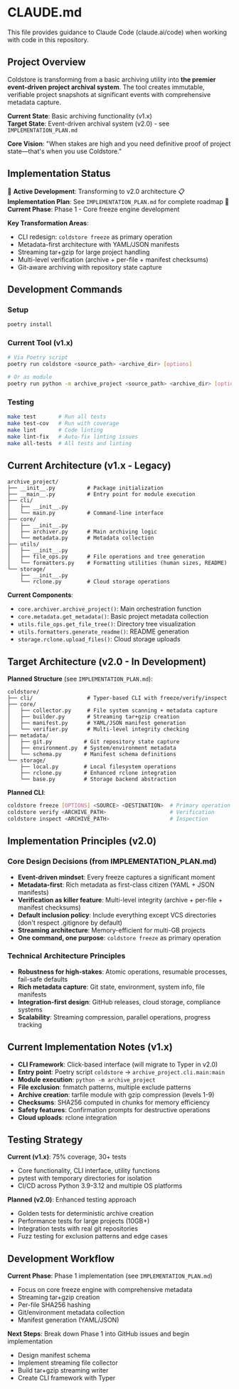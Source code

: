 # CLAUDE.md

This file provides guidance to Claude Code (claude.ai/code) when working with code in this repository.

## Project Overview

Coldstore is transforming from a basic archiving utility into **the premier event-driven project archival system**. The tool creates immutable, verifiable project snapshots at significant events with comprehensive metadata capture.

**Current State**: Basic archiving functionality (v1.x)  
**Target State**: Event-driven archival system (v2.0) - see `IMPLEMENTATION_PLAN.md`

**Core Vision**: "When stakes are high and you need definitive proof of project state—that's when you use Coldstore."

## Implementation Status

🚧 **Active Development**: Transforming to v2.0 architecture
📋 **Implementation Plan**: See `IMPLEMENTATION_PLAN.md` for complete roadmap
🎯 **Current Phase**: Phase 1 - Core freeze engine development

**Key Transformation Areas**:
- CLI redesign: `coldstore freeze` as primary operation
- Metadata-first architecture with YAML/JSON manifests
- Streaming tar+gzip for large project handling
- Multi-level verification (archive + per-file + manifest checksums)
- Git-aware archiving with repository state capture

## Development Commands

### Setup
```bash
poetry install
```

### Current Tool (v1.x)
```bash
# Via Poetry script
poetry run coldstore <source_path> <archive_dir> [options]

# Or as module
poetry run python -m archive_project <source_path> <archive_dir> [options]
```

### Testing
```bash
make test       # Run all tests
make test-cov   # Run with coverage  
make lint       # Code linting
make lint-fix   # Auto-fix linting issues
make all-tests  # All tests and linting
```

## Current Architecture (v1.x - Legacy)

```
archive_project/
├── __init__.py          # Package initialization
├── __main__.py          # Entry point for module execution
├── cli/
│   ├── __init__.py
│   └── main.py          # Command-line interface
├── core/
│   ├── __init__.py
│   ├── archiver.py      # Main archiving logic
│   └── metadata.py      # Metadata collection
├── utils/
│   ├── __init__.py
│   ├── file_ops.py      # File operations and tree generation
│   └── formatters.py    # Formatting utilities (human sizes, README)
└── storage/
    ├── __init__.py
    └── rclone.py        # Cloud storage operations
```

**Current Components**:
- `core.archiver.archive_project()`: Main orchestration function
- `core.metadata.get_metadata()`: Basic project metadata collection
- `utils.file_ops.get_file_tree()`: Directory tree visualization  
- `utils.formatters.generate_readme()`: README generation
- `storage.rclone.upload_files()`: Cloud storage uploads

## Target Architecture (v2.0 - In Development)

**Planned Structure** (see `IMPLEMENTATION_PLAN.md`):
```
coldstore/
├── cli/                 # Typer-based CLI with freeze/verify/inspect
├── core/
│   ├── collector.py     # File system scanning + metadata capture
│   ├── builder.py       # Streaming tar+gzip creation
│   ├── manifest.py      # YAML/JSON manifest generation
│   └── verifier.py      # Multi-level integrity checking
├── metadata/
│   ├── git.py          # Git repository state capture
│   ├── environment.py  # System/environment metadata
│   └── schema.py       # Manifest schema definitions
└── storage/
    ├── local.py        # Local filesystem operations
    ├── rclone.py       # Enhanced rclone integration
    └── base.py         # Storage backend abstraction
```

**Planned CLI**:
```bash
coldstore freeze [OPTIONS] <SOURCE> <DESTINATION>  # Primary operation
coldstore verify <ARCHIVE_PATH>                    # Verification
coldstore inspect <ARCHIVE_PATH>                   # Inspection
```

## Implementation Principles (v2.0)

### Core Design Decisions (from IMPLEMENTATION_PLAN.md)
- **Event-driven mindset**: Every freeze captures a significant moment
- **Metadata-first**: Rich metadata as first-class citizen (YAML + JSON manifests)  
- **Verification as killer feature**: Multi-level integrity (archive + per-file + manifest checksums)
- **Default inclusion policy**: Include everything except VCS directories (don't respect .gitignore by default)
- **Streaming architecture**: Memory-efficient for multi-GB projects
- **One command, one purpose**: `coldstore freeze` as primary operation

### Technical Architecture Principles
- **Robustness for high-stakes**: Atomic operations, resumable processes, fail-safe defaults
- **Rich metadata capture**: Git state, environment, system info, file manifests
- **Integration-first design**: GitHub releases, cloud storage, compliance systems
- **Scalability**: Streaming compression, parallel operations, progress tracking

## Current Implementation Notes (v1.x)

- **CLI Framework**: Click-based interface (will migrate to Typer in v2.0)
- **Entry point**: Poetry script `coldstore` → `archive_project.cli.main:main`
- **Module execution**: `python -m archive_project`
- **File exclusion**: fnmatch patterns, multiple exclude patterns
- **Archive creation**: tarfile module with gzip compression (levels 1-9)
- **Checksums**: SHA256 computed in chunks for memory efficiency
- **Safety features**: Confirmation prompts for destructive operations
- **Cloud uploads**: rclone integration

## Testing Strategy

**Current (v1.x)**: 75% coverage, 30+ tests
- Core functionality, CLI interface, utility functions
- pytest with temporary directories for isolation
- CI/CD across Python 3.9-3.12 and multiple OS platforms

**Planned (v2.0)**: Enhanced testing approach
- Golden tests for deterministic archive creation
- Performance tests for large projects (10GB+)
- Integration tests with real git repositories
- Fuzz testing for exclusion patterns and edge cases

## Development Workflow

**Current Phase**: Phase 1 implementation (see `IMPLEMENTATION_PLAN.md`)
- Focus on core freeze engine with comprehensive metadata
- Streaming tar+gzip creation
- Per-file SHA256 hashing
- Git/environment metadata collection
- Manifest generation (YAML/JSON)

**Next Steps**: Break down Phase 1 into GitHub issues and begin implementation
- Design manifest schema
- Implement streaming file collector
- Build tar+gzip streaming writer
- Create CLI framework with Typer